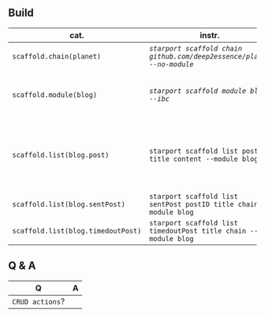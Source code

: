 ## Build
cat.|instr.|output
-|-|-
```scaffold.chain(planet)```|*```starport scaffold chain github.com/deep2essence/planet --no-module```*|*```app/,cmd,/docs/,testutil/,vue/,config.yml```<br><br>```go.mod,go.sum,readme.md,.github/,.gitignore```*
```scaffold.module(blog)```|*```starport scaffold module blog --ibc```*|*generated:```proto/blog/+packet.proto```<br>```x/blog/+module_ibc.go```<br>```testutil/keeper/blog.go```<br><br>modified:```app/app.go,docs/static/openapi.yml```*
```scaffold.list(blog.post)```|```starport scaffold list post title content --module blog```|*generated:```proto/blog/post.proto```<br>```x/blog/keeper/grpc+,msg_server+,+.go```<br>```x/blog/client/cli/tx+,query+.go```<br>```x/blog/types```<br><br>modified:```proto/blog/tx,query,genesis.proto```<br>```x/blog/genesis,handler,module.go```<br>```query,tx,genesis,keys,codec```*
```scaffold.list(blog.sentPost)```|```starport scaffold list sentPost postID title chain --module blog```|*generated:```proto/blog/sent_post.proto```<br>-*
```scaffold.list(blog.timedoutPost)```|```starport scaffold list timedoutPost title chain --module blog```|*generated:```proto/blog/timeout_post.proto```<br>-*

## Q & A
Q|A
-|-
```CRUD actions```?|